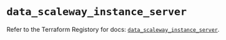 # `data_scaleway_instance_server`

Refer to the Terraform Registory for docs: [`data_scaleway_instance_server`](https://registry.terraform.io/providers/scaleway/scaleway/2.18.0/docs/data-sources/instance_server).
